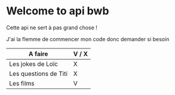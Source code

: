 # Welcome to api bwb

Cette api ne sert à pas grand chose ! 

J'ai la flemme de commencer mon code donc demander si besoin

|A faire| V / X |
|--|--|
| Les jokes de Loïc  | X |
|Les questions de Titi| X |
|Les films | V |
